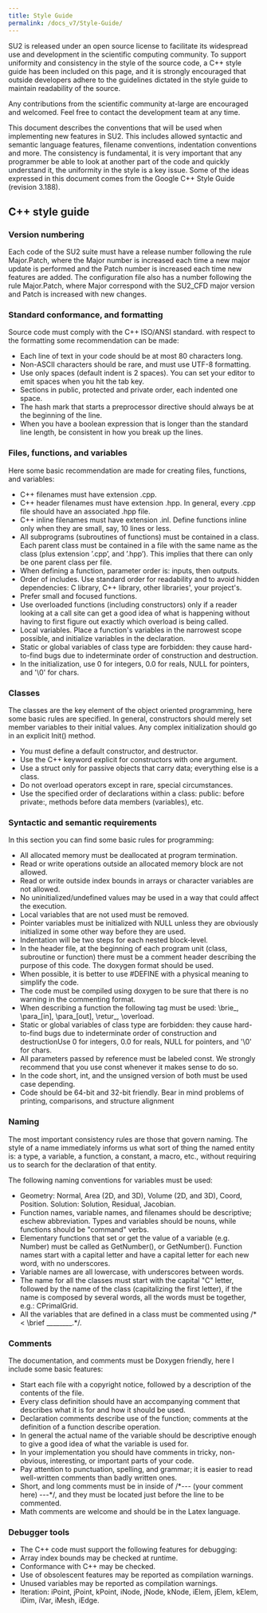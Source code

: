 ```yaml
---
title: Style Guide
permalink: /docs_v7/Style-Guide/
---
```


SU2 is released under an open source license to facilitate its widespread use and development in the scientific computing community. To support uniformity and consistency in the style of the source code, a C++ style guide has been included on this page, and it is strongly encouraged that outside developers adhere to the guidelines dictated in the style guide to maintain readability of the source.

Any contributions from the scientific community at-large are encouraged and welcomed. Feel free to contact the development team at any time.

This document describes the conventions that will be used when implementing new features in SU2. This includes allowed syntactic and semantic language features, filename conventions, indentation conventions and more. The consistency is fundamental, it is very important that any programmer be able to look at another part of the code and quickly understand it, the uniformity in the style is a key issue. Some of the ideas expressed in this document comes from the Google C++ Style Guide (revision 3.188).

## C++ style guide

### Version numbering

Each code of the SU2 suite must have a release number following the rule Major.Patch, where the Major number is increased each time a new major update is performed and the Patch number is increased each time new features are added. The configuration file also has a number following the rule Major.Patch, where Major correspond with the SU2_CFD major version and Patch is increased with new changes.

### Standard conformance, and formatting

Source code must comply with the C++ ISO/ANSI standard. with respect to the formatting some recommendation can be made:
- Each line of text in your code should be at most 80 characters long.
- Non-ASCII characters should be rare, and must use UTF-8 formatting.
- Use only spaces (default indent is 2 spaces). You can set your editor to emit spaces when you hit the tab key.
- Sections in public, protected and private order, each indented one space.
- The hash mark that starts a preprocessor directive should always be at the beginning of the line.
- When you have a boolean expression that is longer than the standard line length, be consistent in how you break up the lines.

### Files, functions, and variables

Here some basic recommendation are made for creating files, functions, and variables:
- C++ filenames must have extension .cpp.
- C++ header filenames must have extension .hpp. In general, every .cpp file should have an associated .hpp file.
- C++ inline filenames must have extension .inl. Define functions inline only when they are small, say, 10 lines or less.
- All subprograms (subroutines of functions) must be contained in a class. Each parent class must be contained in a file with the same name as the class (plus extension ’.cpp’, and ’.hpp’). This implies that there can only be one parent class per file.
- When defining a function, parameter order is: inputs, then outputs.
- Order of includes. Use standard order for readability and to avoid hidden dependencies: C library, C++ library, other libraries', your project's.
- Prefer small and focused functions.
- Use overloaded functions (including constructors) only if a reader looking at a call site can get a good idea of what is happening without having to first figure out exactly which overload is being called.
- Local variables. Place a function's variables in the narrowest scope possible, and initialize variables in the declaration.
- Static or global variables of class type are forbidden: they cause hard-to-find bugs due to indeterminate order of construction and destruction.
- In the initialization, use 0 for integers, 0.0 for reals, NULL for pointers, and '\0' for chars.

### Classes

The classes are the key element of the object oriented programming, here some basic rules are specified.
In general, constructors should merely set member variables to their initial values. Any complex initialization should go in an explicit Init() method.
- You must define a default constructor, and destructor.
- Use the C++ keyword explicit for constructors with one argument.
- Use a struct only for passive objects that carry data; everything else is a class.
- Do not overload operators except in rare, special circumstances.
- Use the specified order of declarations within a class: public: before private:, methods before data members (variables), etc.

### Syntactic and semantic requirements

In this section you can find some basic rules for programming:
- All allocated memory must be deallocated at program termination.
- Read or write operations outside an allocated memory block are not allowed.
- Read or write outside index bounds in arrays or character variables are not allowed.
- No uninitialized/undefined values may be used in a way that could affect the execution.
- Local variables that are not used must be removed.
- Pointer variables must be initialized with NULL unless they are obviously initialized in some other way before they are used.
- Indentation will be two steps for each nested block-level.
- In the header file, at the beginning of each program unit (class, subroutine or function) there must be a comment header describing the purpose of this code. The doxygen format should be used.
- When possible, it is better to use #DEFINE with a physical meaning to simplify the code.
- The code must be compiled using doxygen to be sure that there is no warning in the commenting format.
- When describing a function the following tag must be used: \brie_, \para_\[in\], \para_\[out\], \retur_, \overload.
- Static or global variables of class type are forbidden: they cause hard-to-find bugs due to indeterminate order of construction and destructionUse 0 for integers, 0.0 for reals, NULL for pointers, and '\0' for chars.
- All parameters passed by reference must be labeled const. We strongly recommend that you use const whenever it makes sense to do so.
- In the code short, int, and the unsigned version of both must be used case depending.
- Code should be 64-bit and 32-bit friendly. Bear in mind problems of printing, comparisons, and structure alignment

### Naming

The most important consistency rules are those that govern naming. The style of a name immediately informs us what sort of thing the named entity is: a type, a variable, a function, a constant, a macro, etc., without requiring us to search for the declaration of that entity.

The following naming conventions for variables must be used:
- Geometry: Normal, Area (2D, and 3D), Volume (2D, and 3D), Coord, Position. Solution: Solution, Residual, Jacobian.
- Function names, variable names, and filenames should be descriptive; eschew abbreviation. Types and variables should be nouns, while functions should be "command" verbs.
- Elementary functions that set or get the value of a variable (e.g. Number) must be called as GetNumber(), or GetNumber(). Function names start with a capital letter and have a capital letter for each new word, with no underscores.
- Variable names are all lowercase, with underscores between words.
- The name for all the classes must start with the capital "C" letter, followed by the name of the class (capitalizing the first letter), if the name is composed by several words, all the words must be together, e.g.: CPrimalGrid.
- All the variables that are defined in a class must be commented using /\*< \brief \________.\*/.

### Comments

The documentation, and comments must be Doxygen friendly, here I include some basic features:
- Start each file with a copyright notice, followed by a description of the contents of the file.
- Every class definition should have an accompanying comment that describes what it is for and how it should be used.
- Declaration comments describe use of the function; comments at the definition of a function describe operation.
- In general the actual name of the variable should be descriptive enough to give a good idea of what the variable is used for.
- In your implementation you should have comments in tricky, non-obvious, interesting, or important parts of your code.
- Pay attention to punctuation, spelling, and grammar; it is easier to read well-written comments than badly written ones.
- Short, and long comments must be in inside of /\*--- (your comment here) ---\*/, and they must be located just before the line to be commented.
- Math comments are welcome and should be in the Latex language.

### Debugger tools

- The C++ code must support the following features for debugging:
- Array index bounds may be checked at runtime.
- Conformance with C++ may be checked.
- Use of obsolescent features may be reported as compilation warnings.
- Unused variables may be reported as compilation warnings.
- Iteration: iPoint, jPoint, kPoint, iNode, jNode, kNode, iElem, jElem, kElem, iDim, iVar, iMesh, iEdge.
